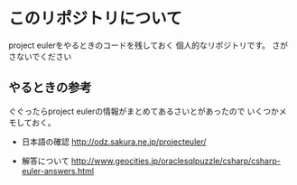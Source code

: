 このリポジトリについて
======
project eulerをやるときのコードを残しておく
個人的なリポジトリです。
さがさないでください

やるときの参考
---
ぐぐったらproject eulerの情報がまとめてあるさいとがあったので
いくつかメモしておく。

- 日本語の確認
http://odz.sakura.ne.jp/projecteuler/

- 解答について
http://www.geocities.jp/oraclesqlpuzzle/csharp/csharp-euler-answers.html
